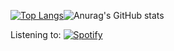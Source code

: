 [![Top Langs](https://github-readme-stats.vercel.app/api/top-langs/?username=BigLad23&hide=Shaderlab,HLSL,Hack&langs_count=8&layout=compact&hide_border=1&theme=dark&bg_color=0d1117)](https://github.com/anuraghazra/github-readme-stats)![Anurag's GitHub stats](https://github-readme-stats.vercel.app/api?username=BigLad23&show_icons=true&theme=dark&hide_border=1&bg_color=0d1117)

Listening to:
[![Spotify](https://novatorem-m84nrore7-developers.vercel.app/api/spotify)](https://open.spotify.com/user/suomigamer11)
